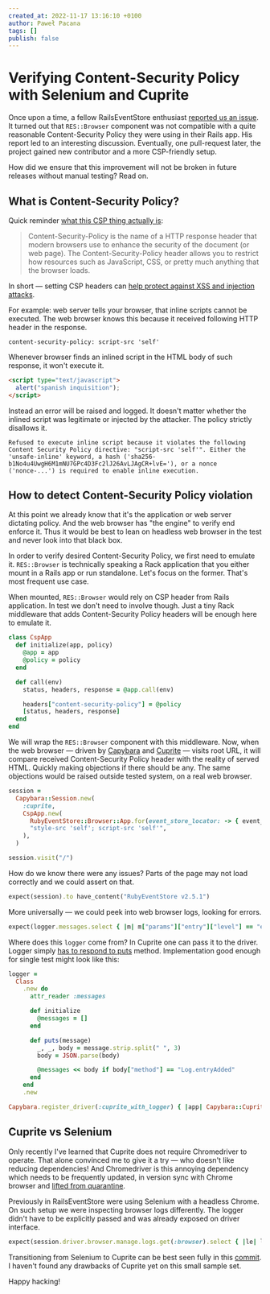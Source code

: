 ```yaml
---
created_at: 2022-11-17 13:16:10 +0100
author: Paweł Pacana
tags: []
publish: false
---
```


# Verifying Content-Security Policy with Selenium and Cuprite

Once upon a time, a fellow RailsEventStore enthusiast [reported us an issue](https://github.com/RailsEventStore/rails_event_store/issues/1062). It turned out that `RES::Browser` component was not compatible with a quite reasonable Content-Security Policy they were using in their Rails app. His report led to an interesting discussion. Eventually, one pull-request later, the project gained new contributor and a more CSP-friendly setup.

How did we ensure that this improvement will not be broken in future releases without manual testing? Read on.

## What is Content-Security Policy?

Quick reminder [what this CSP thing actually is](https://content-security-policy.com):

> Content-Security-Policy is the name of a HTTP response header that modern browsers use to enhance the security of the document (or web page). The Content-Security-Policy header allows you to restrict how resources such as JavaScript, CSS, or pretty much anything that the browser loads.

In short — setting CSP headers can [help protect against XSS and injection attacks](https://edgeguides.rubyonrails.org/security.html).

For example: web server tells your browser, that inline scripts cannot be executed. The web browser knows this because it received following HTTP header in the response.

```
content-security-policy: script-src 'self'
```

Whenever browser finds an inlined script in the HTML body of such response, it won't execute it.

```html
<script type="text/javascript">
  alert("spanish inquisition");
</script>
```

Instead an error will be raised and logged. It doesn't matter whether the inlined script was legitimate or injected by the attacker. The policy strictly disallows it.

```
Refused to execute inline script because it violates the following Content Security Policy directive: "script-src 'self'". Either the 'unsafe-inline' keyword, a hash ('sha256-b1No4u4UwgH6M1mNU7GPc4D3Fc2lJ26AvLJAgCR+lvE='), or a nonce ('nonce-...') is required to enable inline execution.
```

## How to detect Content-Security Policy violation

At this point we already know that it's the application or web server dictating policy. And the web browser has "the engine" to verify end enforce it. Thus it would be best to lean on headless web browser in the test and never look into that black box.

In order to verify desired Content-Security Policy, we first need to emulate it. `RES::Browser` is technically speaking a Rack application that you either mount in a Rails app or run standalone. Let's focus on the former. That's most frequent use case.

When mounted, `RES::Browser` would rely on CSP header from Rails application. In test we don't need to involve though. Just a tiny Rack middleware that adds Content-Security Policy headers will be enough here to emulate it.

```ruby
class CspApp
  def initialize(app, policy)
    @app = app
    @policy = policy
  end

  def call(env)
    status, headers, response = @app.call(env)

    headers["content-security-policy"] = @policy
    [status, headers, response]
  end
end
```

We will wrap the `RES::Browser` component with this middleware. Now, when the web browser — driven by [Capybara](https://github.com/teamcapybara/capybara) and [Cuprite](https://github.com/rubycdp/cuprite) — visits root URL, it will compare received Content-Security Policy header with the reality of served HTML. Quickly making objections if there should be any. The same objections would be raised outside tested system, on a real web browser.

```ruby
session =
  Capybara::Session.new(
    :cuprite,
    CspApp.new(
      RubyEventStore::Browser::App.for(event_store_locator: -> { event_store }),
      "style-src 'self'; script-src 'self'",
    ),
  )

session.visit("/")
```

How do we know there were any issues? Parts of the page may not load correctly and we could assert on that.

```ruby
expect(session).to have_content("RubyEventStore v2.5.1")
```

More universally — we could peek into web browser logs, looking for errors.

```ruby
expect(logger.messages.select { |m| m["params"]["entry"]["level"] == "error" }).to be_empty
```

Where does this `logger` come from? In Cuprite one can pass it to the driver. Logger simply [has to respond to puts](https://github.com/rubycdp/ferrum#customization) method. Implementation good enough for single test might look like this:

```ruby
logger =
  Class
    .new do
      attr_reader :messages

      def initialize
        @messages = []
      end

      def puts(message)
        _, _, body = message.strip.split(" ", 3)
        body = JSON.parse(body)

        @messages << body if body["method"] == "Log.entryAdded"
      end
    end
    .new

Capybara.register_driver(:cuprite_with_logger) { |app| Capybara::Cuprite::Driver.new(app, logger: logger) }
```

## Cuprite vs Selenium

Only recently I've learned that Cuprite does not require Chromedriver to operate. That alone convinced me to give it a try — who doesn't like reducing dependencies! And Chromedriver is this annoying dependency which needs to be frequently updated, in version sync with Chrome browser and [lifted from quarantine](https://timonweb.com/misc/fixing-error-chromedriver-cannot-be-opened-because-the-developer-cannot-be-verified-unable-to-launch-the-chrome-browser-on-mac-os/).

Previously in RailsEventStore were using Selenium with a headless Chrome. On such setup we were inspecting browser logs differently. The logger didn't have to be explicitly passed and was already exposed on driver interface.

```ruby
expect(session.driver.browser.manage.logs.get(:browser).select { |le| le.level == "SEVERE" }).to be_empty
```

Transitioning from Selenium to Cuprite can be best seen fully in this [commit](https://github.com/RailsEventStore/rails_event_store/commit/b6ec85c6cb4510496a4406eef34f3d1111ae9034). I haven't found any drawbacks of Cuprite yet on this small sample set.

Happy hacking!

